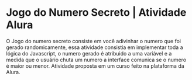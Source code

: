 
# Jogo do Numero Secreto | Atividade Alura

O Jogo do numero secreto consiste em você adivinhar o numero que foi gerado randomicamente, essa atividade consistia em implementar toda a lógica do Javascript, o numero gerado é atribuido a uma variável e a medida que o usuário chuta um numero a interface comunica se o numero é maior ou menor. Atividade proposta em um curso feito na plataforma da Alura.
